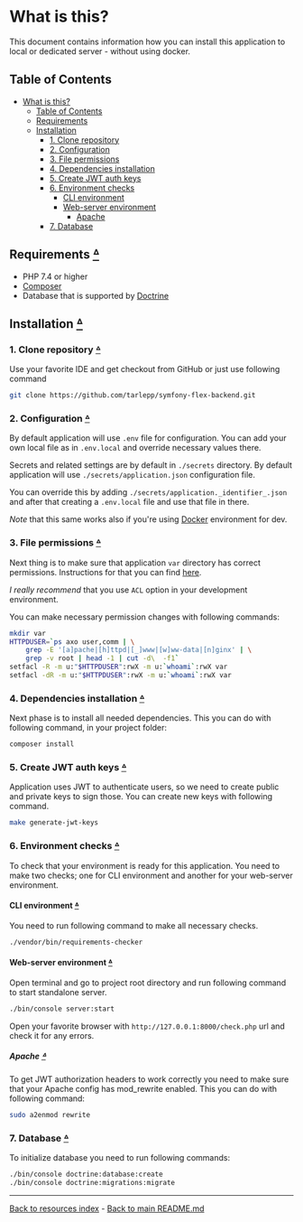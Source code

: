 # What is this?

This document contains information how you can install this application to local
or dedicated server - without using docker.

## Table of Contents

* [What is this?](#what-is-this)
  * [Table of Contents](#table-of-contents)
  * [Requirements](#requirements-table-of-contents)
  * [Installation](#installation-table-of-contents)
    * [1. Clone repository](#1-clone-repository-table-of-contents)
    * [2. Configuration](#2-configuration-table-of-contents)
    * [3. File permissions](#3-file-permissions-table-of-contents)
    * [4. Dependencies installation](#4-dependencies-installation-table-of-contents)
    * [5. Create JWT auth keys](#5-create-jwt-auth-keys-table-of-contents)
    * [6. Environment checks](#6-environment-checks-table-of-contents)
      * [CLI environment](#cli-environment-table-of-contents)
      * [Web-server environment](#web-server-environment-table-of-contents)
        * [Apache](#apache-table-of-contents)
    * [7. Database](#7-database-table-of-contents)

## Requirements [ᐞ](#table-of-contents)

* PHP 7.4 or higher
* [Composer](https://getcomposer.org/)
* Database that is supported by [Doctrine](http://www.doctrine-project.org/)

## Installation [ᐞ](#table-of-contents)

### 1. Clone repository [ᐞ](#table-of-contents)

Use your favorite IDE and get checkout from GitHub or just use following command

```bash
git clone https://github.com/tarlepp/symfony-flex-backend.git
```

### 2. Configuration [ᐞ](#table-of-contents)

By default application will use `.env` file for configuration. You can add your
own local file as in `.env.local` and override necessary values there.

Secrets and related settings are by default in `./secrets` directory. By
default application will use `./secrets/application.json` configuration file.

You can override this by adding `./secrets/application._identifier_.json` and
after that creating a `.env.local` file and use that file in there.

_Note_ that this same works also if you're using [Docker](../README.md#2-start-containers-table-of-contents)
environment for dev.

### 3. File permissions [ᐞ](#table-of-contents)

Next thing is to make sure that application `var` directory has correct
permissions. Instructions for that you can find
[here](https://symfony.com/doc/3.4/setup/file_permissions.html).

_I really recommend_ that you use `ACL` option in your development environment.

You can make necessary permission changes with following commands:

```bash
mkdir var
HTTPDUSER=`ps axo user,comm | \
    grep -E '[a]pache|[h]ttpd|[_]www|[w]ww-data|[n]ginx' | \
    grep -v root | head -1 | cut -d\  -f1`
setfacl -R -m u:"$HTTPDUSER":rwX -m u:`whoami`:rwX var
setfacl -dR -m u:"$HTTPDUSER":rwX -m u:`whoami`:rwX var
```

### 4. Dependencies installation [ᐞ](#table-of-contents)

Next phase is to install all needed dependencies. This you can do with following
command, in your project folder:

```bash
composer install
```

### 5. Create JWT auth keys [ᐞ](#table-of-contents)

Application uses JWT to authenticate users, so we need to create public and
private keys to sign those. You can create new keys with following command.

```bash
make generate-jwt-keys
```

### 6. Environment checks [ᐞ](#table-of-contents)

To check that your environment is ready for this application. You need to make
two checks; one for CLI environment and another for your web-server environment.

#### CLI environment [ᐞ](#table-of-contents)

You need to run following command to make all necessary checks.

```bash
./vendor/bin/requirements-checker
```

#### Web-server environment [ᐞ](#table-of-contents)

Open terminal and go to project root directory and run following command to
start standalone server.

```bash
./bin/console server:start
```

Open your favorite browser with `http://127.0.0.1:8000/check.php` url and
check it for any errors.

##### Apache [ᐞ](#table-of-contents)

To get JWT authorization headers to work correctly you need to make sure that
your Apache config has mod_rewrite enabled. This you can do with following
command:

```bash
sudo a2enmod rewrite
```

### 7. Database [ᐞ](#table-of-contents)

To initialize database you need to run following commands:

```bash
./bin/console doctrine:database:create
./bin/console doctrine:migrations:migrate
```

---

[Back to resources index](README.md) - [Back to main README.md](../README.md)
